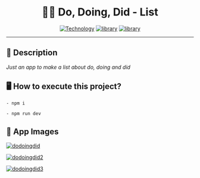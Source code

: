<h1 align="center">✍🏻 Do, Doing, Did - List</h1>

[Vite-url]: https://vitejs.dev/
[Vite-image]: https://img.shields.io/badge/Vite-646CFF?style=square&logo=Vite&logoColor=646CFF&labelColor=gray&label=^3.2.3

[ReactJS-url]: https://ReactJS.org/
[ReactJS-image]: https://img.shields.io/badge/React-blue?style=square&logo=React&logoColor=blue&labelColor=gray&label=^18.2.0

[Typescript-url]: https://www.typescriptlang.org/
[Typescript-image]: https://img.shields.io/badge/Typescript-blue?style=square&logo=typescript&logoColor=blue&labelColor=gray&label=~4.1.5

<div align="center">

[![Technology][Vite-image]][Vite-url] [![library][ReactJS-image]][ReactJS-url] [![library][Typescript-image]][Typescript-url]

</div>

---

<h2>📝 Description</h2>

_Just an app to make a list about do, doing and did_


<h2>🖥 How to execute this project?</h2>

```
- npm i
```

```
- npm run dev
```


<h2>📸 App Images</h2>

[![dodoingdid](https://raw.githubusercontent.com/rickson-simoes/DoDoingDidList/main/imgs_samples/dodoingdid.jpg "Project view")](https://raw.githubusercontent.com/rickson-simoes/DoDoingDidList/main/imgs_samples/dodoingdid.jpg "Project Demonstration")

[![dodoingdid2](https://raw.githubusercontent.com/rickson-simoes/DoDoingDidList/main/imgs_samples/dodoingdid2.jpg "Add new task")](https://raw.githubusercontent.com/rickson-simoes/DoDoingDidList/main/imgs_samples/dodoingdid2.jpg "Project Demonstration")

[![dodoingdid3](https://raw.githubusercontent.com/rickson-simoes/DoDoingDidList/main/imgs_samples/dodoingdid3.jpg "Completing task")](https://raw.githubusercontent.com/rickson-simoes/DoDoingDidList/main/imgs_samples/dodoingdid3.jpg "Project Demonstration")
